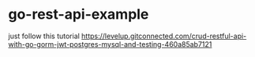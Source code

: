 # go-rest-api-example

just follow this tutorial
https://levelup.gitconnected.com/crud-restful-api-with-go-gorm-jwt-postgres-mysql-and-testing-460a85ab7121
